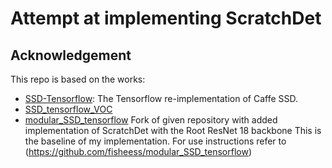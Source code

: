 # Attempt at implementing ScratchDet

## Acknowledgement
This repo is based on the works:
* [SSD-Tensorflow](https://github.com/balancap/SSD-Tensorflow/): The Tensorflow re-implementation of Caffe SSD.
* [SSD_tensorflow_VOC](https://github.com/LevinJ/SSD_tensorflow_VOC)
* [modular_SSD_tensorflow](https://github.com/fisheess/modular_SSD_tensorflow) Fork of given repository with added implementation of ScratchDet with the Root ResNet 18 backbone
This is the baseline of my implementation.
For use instructions refer to (https://github.com/fisheess/modular_SSD_tensorflow)
